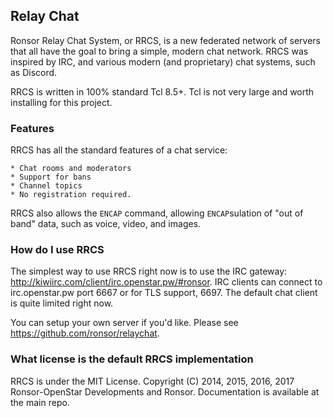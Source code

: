 ## Relay Chat

Ronsor Relay Chat System, or RRCS, is a new federated network of servers that all have the goal to bring a simple, modern chat network.
RRCS was inspired by IRC, and various modern (and proprietary) chat systems, such as Discord.

RRCS is written in 100% standard Tcl 8.5+. Tcl is not very large and worth installing for this project.

### Features

RRCS has all the standard features of a chat service:

    * Chat rooms and moderators
    * Support for bans
    * Channel topics
    * No registration required.
    
RRCS also allows the `ENCAP` command, allowing `ENCAP`sulation of "out of band" data, such as voice, video, and images.

### How do I use RRCS

The simplest way to use RRCS right now is to use the IRC gateway: http://kiwiirc.com/client/irc.openstar.pw/#ronsor.
IRC clients can connect to irc.openstar.pw port 6667 or for TLS support, 6697.
The default chat client is quite limited right now.

You can setup your own server if you'd like. Please see https://github.com/ronsor/relaychat.

### What license is the default RRCS implementation

RRCS is under the MIT License. Copyright (C) 2014, 2015, 2016, 2017 Ronsor-OpenStar Developments and Ronsor.
Documentation is available at the main repo.
